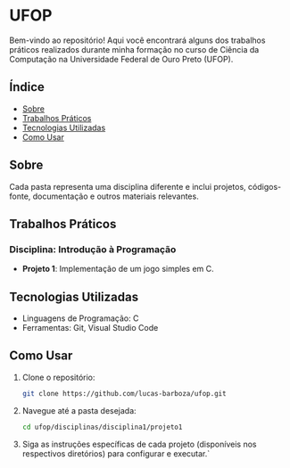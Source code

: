 # UFOP
Bem-vindo ao repositório! Aqui você encontrará alguns dos trabalhos práticos realizados durante minha formação no curso de Ciência da Computação na Universidade Federal de Ouro Preto (UFOP).

## Índice
- [Sobre](#sobre)
- [Trabalhos Práticos](#trabalhos-práticos)
- [Tecnologias Utilizadas](#tecnologias-utilizadas)
- [Como Usar](#como-usar)

## Sobre
Cada pasta representa uma disciplina diferente e inclui projetos, códigos-fonte, documentação e outros materiais relevantes.

## Trabalhos Práticos
### Disciplina: Introdução à Programação
- **Projeto 1**: Implementação de um jogo simples em C.

## Tecnologias Utilizadas
- Linguagens de Programação: C
- Ferramentas: Git, Visual Studio Code

## Como Usar
1. Clone o repositório:
   ```bash
   git clone https://github.com/lucas-barboza/ufop.git
   ```

2. Navegue até a pasta desejada:
    ```bash
   cd ufop/disciplinas/disciplina1/projeto1
   ```

3. Siga as instruções específicas de cada projeto (disponíveis nos respectivos diretórios) para configurar e executar.` 

